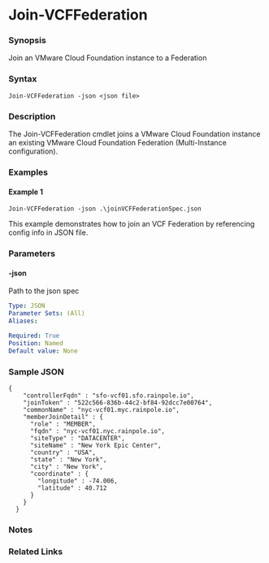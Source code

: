 # Join-VCFFederation

### Synopsis
Join an VMware Cloud Foundation instance to a Federation

### Syntax
```
Join-VCFFederation -json <json file>
```

### Description
The Join-VCFFederation cmdlet joins a VMware Cloud Foundation instance an existing VMware Cloud Foundation
Federation (Multi-Instance configuration).

### Examples
#### Example 1
```
Join-VCFFederation -json .\joinVCFFederationSpec.json
```
This example demonstrates how to join an VCF Federation by referencing config info in JSON file.

### Parameters

#### -json
Path to the json spec

```yaml
Type: JSON
Parameter Sets: (All)
Aliases:

Required: True
Position: Named
Default value: None
```

### Sample JSON
```
{
    "controllerFqdn" : "sfo-vcf01.sfo.rainpole.io",
    "joinToken" : "522c566-836b-44c2-bf84-92dcc7e00764",
    "commonName" : "nyc-vcf01.myc.rainpole.io",
    "memberJoinDetail" : {
      "role" : "MEMBER",
      "fqdn" : "nyc-vcf01.nyc.rainpole.io",
      "siteType" : "DATACENTER",
      "siteName" : "New York Epic Center",
      "country" : "USA",
      "state" : "New York",
      "city" : "New York",
      "coordinate" : {
        "longitude" : -74.006,
        "latitude" : 40.712
      }
    }
  }
```

### Notes

### Related Links
